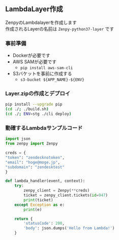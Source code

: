 ## LambdaLayer作成

ZenpyのLambdalayerを作成します  
作成されるLayerの名前は `Zenpy-python37-layer` です  

### 事前準備

* Dockerが必要です
* AWS SAMが必要です
    * `pip install aws-sam-cli`
* S3バケットを事前に作成する  
    - `s3-bucket ${APP_NAME}-${ENV}`

### Layer.zipの作成とデプロイ

```sh
pip install --upgrade pip
(cd ./; ./build.sh)
(cd ./; ENV=stg ./cli deploy)
```

### 動確するLambdaサンプルコード

```python
import json
from zenpy import Zenpy

creds = {
"token": "zendesknotoken",
"email": "hoge@moge.jp",
"subdomain": "zendesktest"
}

def lambda_handler(event, context):
    try:
        zenpy_client = Zenpy(**creds)
        ticket = zenpy_client.tickets(id=947)
        print(ticket)
    except Exception as e:
        print(e)

    return {
        'statusCode': 200,
        'body': json.dumps('Hello from Lambda!')
    }
```
